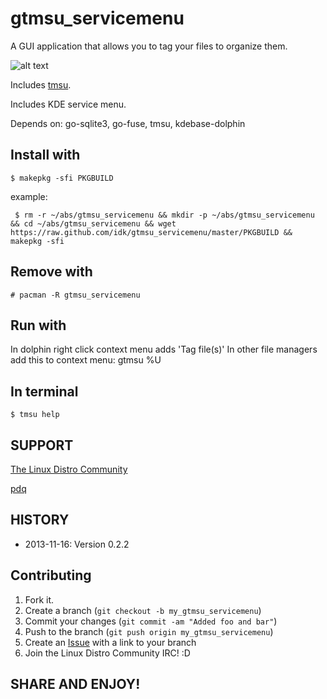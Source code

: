 gtmsu_servicemenu
=================

A GUI application that allows you to tag your files to organize them.

![alt text](http://mooos.org/scr/111723.png "gtmsu_servicemenu")

Includes [tmsu][3].

Includes KDE service menu.

Depends on: go-sqlite3, go-fuse, tmsu, kdebase-dolphin

Install with
------------

    $ makepkg -sfi PKGBUILD

example:
    
     $ rm -r ~/abs/gtmsu_servicemenu && mkdir -p ~/abs/gtmsu_servicemenu && cd ~/abs/gtmsu_servicemenu && wget https://raw.github.com/idk/gtmsu_servicemenu/master/PKGBUILD && makepkg -sfi

Remove with
-----------

    # pacman -R gtmsu_servicemenu

Run with
--------

In dolphin right click context menu adds 'Tag file(s)'
In other file managers add this to context menu: gtmsu %U


In terminal
-----------

    $ tmsu help


SUPPORT
-------

[The Linux Distro Community][1]

[pdq][2]


HISTORY
-------
* 2013-11-16: Version 0.2.2

Contributing
------------

1. Fork it.
2. Create a branch (`git checkout -b my_gtmsu_servicemenu`)
3. Commit your changes (`git commit -am "Added foo and bar"`)
4. Push to the branch (`git push origin my_gtmsu_servicemenu`)
5. Create an [Issue][2] with a link to your branch
6. Join the Linux Distro Community IRC! :D

SHARE AND ENJOY!
----------------

[1]: http://www.linuxdistrocommunity.com
[2]: https://github.com/idk/gtmsu_servicemenu/issues
[3]: http://tmsu.org

